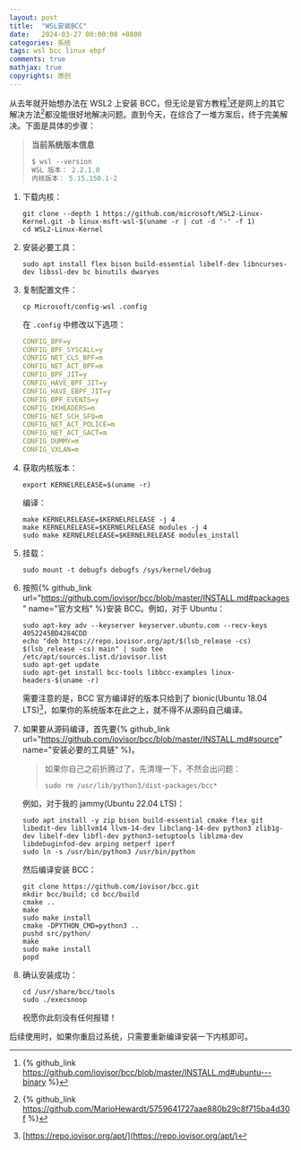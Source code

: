 ```yaml
---
layout: post
title:  "WSL安装BCC"
date:   2024-03-27 00:00:00 +0800
categories: 系统
tags: wsl bcc linux ebpf
comments: true
mathjax: true
copyrights: 原创
---
```


从去年就开始想办法在 WSL2 上安装 BCC，但无论是官方教程[^1]还是网上的其它解决方法[^2]都没能很好地解决问题。直到今天，在综合了一堆方案后，终于完美解决。下面是具体的步骤：

> **当前系统版本信息**
>
> ```powershell
> $ wsl --version
> WSL 版本： 2.2.1.0
> 内核版本： 5.15.150.1-2
> ```

1. 下载内核：

   ```shell
   git clone --depth 1 https://github.com/microsoft/WSL2-Linux-Kernel.git -b linux-msft-wsl-$(uname -r | cut -d '-' -f 1)
   cd WSL2-Linux-Kernel
   ```

2. 安装必要工具：

   ```shell
   sudo apt install flex bison build-essential libelf-dev libncurses-dev libssl-dev bc binutils dwarves
   ```

3. 复制配置文件：

   ```shell
   cp Microsoft/config-wsl .config
   ```

   在 `.config` 中修改以下选项：

   ```yaml
   CONFIG_BPF=y
   CONFIG_BPF_SYSCALL=y
   CONFIG_NET_CLS_BPF=m
   CONFIG_NET_ACT_BPF=m
   CONFIG_BPF_JIT=y
   CONFIG_HAVE_BPF_JIT=y
   CONFIG_HAVE_EBPF_JIT=y
   CONFIG_BPF_EVENTS=y
   CONFIG_IKHEADERS=m
   CONFIG_NET_SCH_SFQ=m
   CONFIG_NET_ACT_POLICE=m
   CONFIG_NET_ACT_GACT=m
   CONFIG_DUMMY=m
   CONFIG_VXLAN=m
   ```

4. 获取内核版本：

   ```shell
   export KERNELRELEASE=$(uname -r)
   ```

   编译：

   ```shell
   make KERNELRELEASE=$KERNELRELEASE -j 4
   make KERNELRELEASE=$KERNELRELEASE modules -j 4
   sudo make KERNELRELEASE=$KERNELRELEASE modules_install
   ```

5. 挂载：

   ```shell
   sudo mount -t debugfs debugfs /sys/kernel/debug
   ```

6. 按照{% github_link url="https://github.com/iovisor/bcc/blob/master/INSTALL.md#packages" name="官方文档" %}安装 BCC。例如，对于 Ubuntu：

   ```shell
   sudo apt-key adv --keyserver keyserver.ubuntu.com --recv-keys 4052245BD4284CDD
   echo "deb https://repo.iovisor.org/apt/$(lsb_release -cs) $(lsb_release -cs) main" | sudo tee /etc/apt/sources.list.d/iovisor.list
   sudo apt-get update
   sudo apt-get install bcc-tools libbcc-examples linux-headers-$(uname -r)
   ```

   需要注意的是，BCC 官方编译好的版本只给到了 bionic(Ubuntu 18.04 LTS)[^3]，如果你的系统版本在此之上，就不得不从源码自己编译。

7. 如果要从源码编译，首先要{% github_link url="https://github.com/iovisor/bcc/blob/master/INSTALL.md#source" name="安装必要的工具链" %}。

   > 如果你自己之前折腾过了，先清理一下，不然会出问题：
   >
   > ```shell
   > sudo rm /usr/lib/python3/dist-packages/bcc*
   > ```
   >

   例如，对于我的 jammy(Ubuntu 22.04 LTS)：

   ```shell
   sudo apt install -y zip bison build-essential cmake flex git libedit-dev libllvm14 llvm-14-dev libclang-14-dev python3 zlib1g-dev libelf-dev libfl-dev python3-setuptools liblzma-dev libdebuginfod-dev arping netperf iperf
   sudo ln -s /usr/bin/python3 /usr/bin/python
   ```

   然后编译安装 BCC：

   ```shell
   git clone https://github.com/iovisor/bcc.git
   mkdir bcc/build; cd bcc/build
   cmake ..
   make
   sudo make install
   cmake -DPYTHON_CMD=python3 ..
   pushd src/python/
   make
   sudo make install
   popd
   ```

8. 确认安装成功：

   ```shell
   cd /usr/share/bcc/tools
   sudo ./execsnoop
   ```

   祝愿你此刻没有任何报错！

后续使用时，如果你重启过系统，只需要重新编译安装一下内核即可。

[^1]: {% github_link https://github.com/iovisor/bcc/blob/master/INSTALL.md#ubuntu---binary %}
[^2]: {% github_link https://github.com/MarioHewardt/5759641727aae880b29c8f715ba4d30f %}
[^3]: [https://repo.iovisor.org/apt/](https://repo.iovisor.org/apt/)

